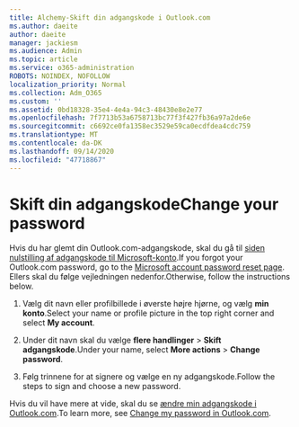 ```yaml
---
title: Alchemy-Skift din adgangskode i Outlook.com
ms.author: daeite
author: daeite
manager: jackiesm
ms.audience: Admin
ms.topic: article
ms.service: o365-administration
ROBOTS: NOINDEX, NOFOLLOW
localization_priority: Normal
ms.collection: Adm_O365
ms.custom: ''
ms.assetid: 0bd18328-35e4-4e4a-94c3-48430e8e2e77
ms.openlocfilehash: 7f7713b53a6758713bc77f3f427fb36a97a2de6e
ms.sourcegitcommit: c6692ce0fa1358ec3529e59ca0ecdfdea4cdc759
ms.translationtype: MT
ms.contentlocale: da-DK
ms.lasthandoff: 09/14/2020
ms.locfileid: "47718867"
---
```

# <a name="change-your-password"></a><span data-ttu-id="7c1d6-102">Skift din adgangskode</span><span class="sxs-lookup"><span data-stu-id="7c1d6-102">Change your password</span></span>

<span data-ttu-id="7c1d6-103">Hvis du har glemt din Outlook.com-adgangskode, skal du gå til [siden nulstilling af adgangskode til Microsoft-konto](https://go.microsoft.com/fwlink/p/?linkid=841909).</span><span class="sxs-lookup"><span data-stu-id="7c1d6-103">If you forgot your Outlook.com password, go to the [Microsoft account password reset page](https://go.microsoft.com/fwlink/p/?linkid=841909).</span></span> <span data-ttu-id="7c1d6-104">Ellers skal du følge vejledningen nedenfor.</span><span class="sxs-lookup"><span data-stu-id="7c1d6-104">Otherwise, follow the instructions below.</span></span>
  
1. <span data-ttu-id="7c1d6-105">Vælg dit navn eller profilbillede i øverste højre hjørne, og vælg **min konto**.</span><span class="sxs-lookup"><span data-stu-id="7c1d6-105">Select your name or profile picture in the top right corner and select **My account**.</span></span> 
    
2. <span data-ttu-id="7c1d6-106">Under dit navn skal du vælge **flere handlinger**  >  **Skift adgangskode**.</span><span class="sxs-lookup"><span data-stu-id="7c1d6-106">Under your name, select **More actions** > **Change password**.</span></span> 
    
3. <span data-ttu-id="7c1d6-107">Følg trinnene for at signere og vælge en ny adgangskode.</span><span class="sxs-lookup"><span data-stu-id="7c1d6-107">Follow the steps to sign and choose a new password.</span></span> 
    
<span data-ttu-id="7c1d6-108">Hvis du vil have mere at vide, skal du se [ændre min adgangskode i Outlook.com](https://support.office.com/article/2138d690-811c-4545-b2f3-e4dbe80c9735.aspx).</span><span class="sxs-lookup"><span data-stu-id="7c1d6-108">To learn more, see [Change my password in Outlook.com](https://support.office.com/article/2138d690-811c-4545-b2f3-e4dbe80c9735.aspx).</span></span>
  


